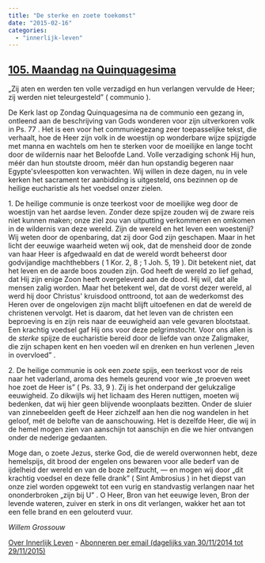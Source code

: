 ```yaml
---
title: "De sterke en zoete toekomst"
date: "2015-02-16"
categories: 
  - "innerlijk-leven"
---
```


## [105\. Maandag na Quinquagesima](http://ift.tt/1DWim9D)

„Zij aten en werden ten volle verzadigd en hun verlangen vervulde de Heer; zij werden niet teleurgesteld” ( communio ).

De Kerk last op Zondag Quinquagesima na de communio een gezang in, ontleend aan de beschrijving van Gods wonderen voor zijn uitverkoren volk in Ps. 77 . Het is een voor het communiegezang zeer toepasselijke tekst, die verhaalt, hoe de Heer zijn volk in de woestijn op wonderbare wijze spijzigde met manna en wachtels om hen te sterken voor de moeilijke en lange tocht door de wildernis naar het Beloofde Land. Volle verzadiging schonk Hij hun, méér dan hun stoutste droom, méér dan hun opstandig begeren naar Egypte'svleespotten kon verwachten. Wij willen in deze dagen, nu in vele kerken het sacrament ter aanbidding is uitgesteld, ons bezinnen op de heilige eucharistie als het voedsel onzer zielen.

1\. De heilige communie is onze teerkost voor de moeilijke weg door de woestijn van het aardse leven. Zonder deze spijze zouden wij de zware reis niet kunnen maken; onze ziel zou van uitputting verkommeren en omkomen in de wildernis van deze wereld. Zijn de wereld en het leven een woestenij? Wij weten door de openbaring, dat zij door God zijn geschapen. Maar in het licht der eeuwige waarheid weten wij ook, dat de mensheid door de zonde van haar Heer is afgedwaald en dat de wereld wordt beheerst door godvijandige machthebbers ( 1 Kor. 2, 8 ; 1 Joh. 5, 19 ). Dit betekent niet, dat het leven en de aarde boos zouden zijn. God heeft de wereld zo lief gehad, dat Hij zijn enige Zoon heeft overgeleverd aan de dood. Hij wil, dat alle mensen zalig worden. Maar het betekent wel, dat de vorst dezer wereld, al werd hij door Christus' kruisdood onttroond, tot aan de wederkomst des Heren over de ongelovigen zijn macht blijft uitoefenen en dat de wereld de christenen vervolgt. Het is daarom, dat het leven van de christen een beproeving is en zijn reis naar de eeuwigheid aan vele gevaren blootstaat. Een krachtig voedsel gaf Hij ons voor deze pelgrimstocht. Voor ons allen is de _sterke_ spijze de eucharistie bereid door de liefde van onze Zaligmaker, die zijn schapen kent en hen voeden wil en drenken en hun verlenen „leven in overvloed” .

2\. De heilige communie is ook een _zoete_ spijs, een teerkost voor de reis naar het vaderland, aroma des hemels geurend voor wie „te proeven weet hoe zoet de Heer is” ( Ps. 33, 9 ). Zij is het onderpand der gelukzalige eeuwigheid. Zo dikwijls wij het lichaam des Heren nuttigen, moeten wij bedenken, dat wij hier geen blijvende woonplaats bezitten. Onder de sluier van zinnebeelden geeft de Heer zichzelf aan hen die nog wandelen in het geloof, mét de belofte van de aanschouwing. Het is dezelfde Heer, die wij in de hemel mogen zien van aanschijn tot aanschijn en die we hier ontvangen onder de nederige gedaanten.

Moge dan, o zoete Jezus, sterke God, die de wereld overwonnen hebt, deze hemelspijs, dit brood der engelen ons bewaren voor alle bederf van de ijdelheid der wereld en van de boze zelfzucht, — en mogen wij door „dit krachtig voedsel en deze felle drank” ( Sint Ambrosius ) in het diepst van onze ziel worden opgewekt tot een vurig en standvastig verlangen naar het ononderbroken „zijn bij U” . O Heer, Bron van het eeuwige leven, Bron der levende wateren, zuiver en sterk in ons dit verlangen, wakker het aan tot een felle brand en een gelouterd vuur.

_Willem Grossouw_

[Over Innerlijk Leven](http://ift.tt/1y6X5mY) - [Abonneren per email (dagelijks van 30/11/2014 tot 29/11/2015)](http://eepurl.com/9P3DT)

